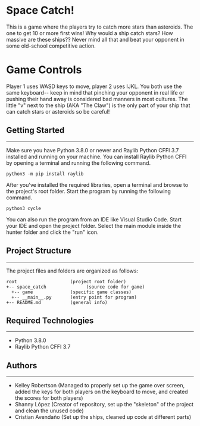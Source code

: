# Space Catch!
This is a game where the players try to catch more stars than asteroids. The one to get 10 or more first wins! Why would a ship catch stars? How massive are these ships?? Never mind all that and beat your opponent in some old-school competitive action.
# Game Controls
Player 1 uses WASD keys to move, player 2 uses IJKL. You both use the same keyboard-- keep in mind that pinching your opponent in real life or pushing their hand away is considered bad manners in most cultures. The little "v" next to the ship (AKA "The Claw") is the only part of your ship that can catch stars or asteroids so be careful!

## Getting Started
---
Make sure you have Python 3.8.0 or newer and Raylib Python CFFI 3.7 installed and running on your machine. You can install Raylib Python CFFI by opening a terminal and running the following command.

```
python3 -m pip install raylib
```
After you've installed the required libraries, open a terminal and browse to the project's root folder. Start the program by running the following command.

```
python3 cycle 
```
You can also run the program from an IDE like Visual Studio Code. Start your IDE and open the 
project folder. Select the main module inside the hunter folder and click the "run" icon.

## Project Structure
---
The project files and folders are organized as follows:
```
root                    (project root folder)
+-- space_catch               (source code for game)
  +-- game              (specific game classes)
  +-- __main__.py       (entry point for program)
+-- README.md           (general info)
```

## Required Technologies
---
* Python 3.8.0
* Raylib Python CFFI 3.7

## Authors
---
* Kelley Robertson (Managed to properly set up the game over screen, added the keys for both players on the keyboard to move, and created the scores for both players)
* Shanny López (Creator of repository, set up the "skeleton" of the project and clean the unused code)
* Cristian Avendaño (Set up the ships, cleaned up code at different parts)